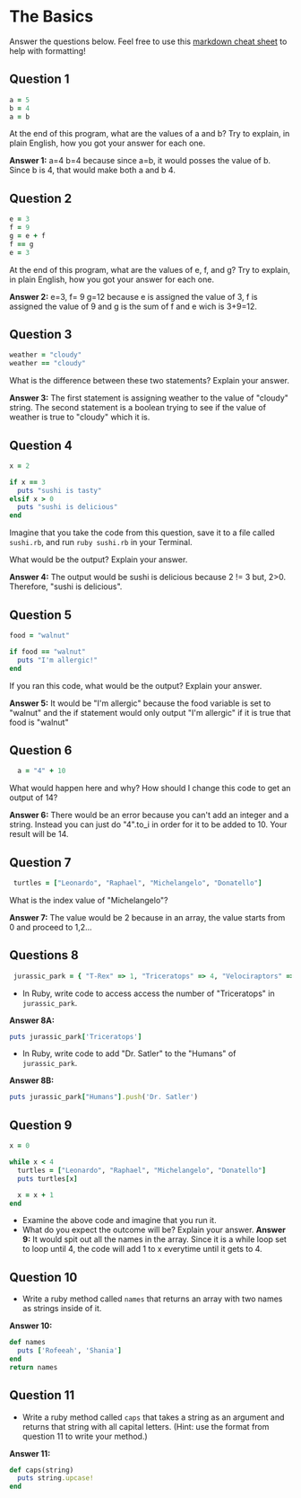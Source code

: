 # The Basics

Answer the questions below. Feel free to use this [markdown cheat sheet](https://guides.github.com/pdfs/markdown-cheatsheet-online.pdf) to help with formatting!

## Question 1

```ruby
a = 5
b = 4
a = b
```

At the end of this program, what are the values of a and b? Try to explain, in plain English, how you got your answer for each one.

**Answer 1:**
a=4 b=4 because since a=b, it would posses the value of b. Since b is 4, that would make both a and b 4.

## Question 2

```ruby
e = 3
f = 9
g = e + f
f == g
e = 3
```

At the end of this program, what are the values of e, f, and g? Try to explain, in plain English, how you got your answer for each one.

**Answer 2:**
e=3, f= 9 g=12 because e is assigned the value of 3, f is assigned the value of 9 and g is the sum of f and e wich is 3+9=12.

## Question 3

```ruby
weather = "cloudy"
weather == "cloudy"
```

What is the difference between these two statements? Explain your answer.

**Answer 3:**
The first statement is assigning weather to the value of "cloudy" string. The second statement is a boolean trying to see if the value of weather is true to "cloudy" which it is.

## Question 4

```ruby
x = 2

if x == 3
  puts "sushi is tasty"
elsif x > 0
  puts "sushi is delicious"
end
```

Imagine that you take the code from this question, save it to a file called `sushi.rb`, and run `ruby sushi.rb` in your Terminal.

What would be the output? Explain your answer.

**Answer 4:**
The output would be sushi is delicious because 2 != 3 but, 2>0. Therefore, "sushi is delicious".

## Question 5

```ruby
food = "walnut"

if food == "walnut"
  puts "I'm allergic!"
end
```

If you ran this code, what would be the output? Explain your answer.

**Answer 5:**
It would be "I'm allergic" because the food variable is set to "walnut" and the if statement would only output "I'm allergic" if it is true that food is "walnut"

## Question 6

```ruby
  a = "4" + 10
```

What would happen here and why? How should I change this code to get an output of 14?

**Answer 6:**
There would be an error because you can't add an integer and a string. Instead you can just do "4".to_i in order for it to be added to 10. Your result will be 14.

## Question 7

```ruby
 turtles = ["Leonardo", "Raphael", "Michelangelo", "Donatello"]
```

What is the index value of "Michelangelo"?

**Answer 7:**
The value would be 2 because in an array, the value starts from 0 and proceed to 1,2...

## Questions 8

```ruby
 jurassic_park = { "T-Rex" => 1, "Triceratops" => 4, "Velociraptors" => 6, "Humans" => ["Dr. Malcolm", "Dr. Grant"] }
```

* In Ruby, write code to access access the number of "Triceratops" in `jurassic_park`.

**Answer 8A:**
```ruby
puts jurassic_park['Triceratops']
```

* In Ruby, write code to add "Dr. Satler" to the "Humans" of `jurassic_park`.

**Answer 8B:**
```ruby
puts jurassic_park["Humans"].push('Dr. Satler')
```

## Question 9

```ruby
x = 0

while x < 4
  turtles = ["Leonardo", "Raphael", "Michelangelo", "Donatello"]
  puts turtles[x]

  x = x + 1
end
```

* Examine the above code and imagine that you run it.
* What do you expect the outcome will be? Explain your answer.
**Answer 9:**
It would spit out all the names in the array. Since it is a while loop set to loop until 4, the code will add 1 to x everytime until it gets to 4.

## Question 10

* Write a ruby method called `names` that returns an array with two names as strings inside of it.

**Answer 10:**
```ruby
def names
  puts ['Rofeeah', 'Shania']
end
return names
```

## Question 11

* Write a ruby method called `caps` that takes a string as an argument and returns that string with all capital letters. (Hint: use the format from question 11 to write your method.)

**Answer 11:**
```ruby
def caps(string)
  puts string.upcase!
end
```
